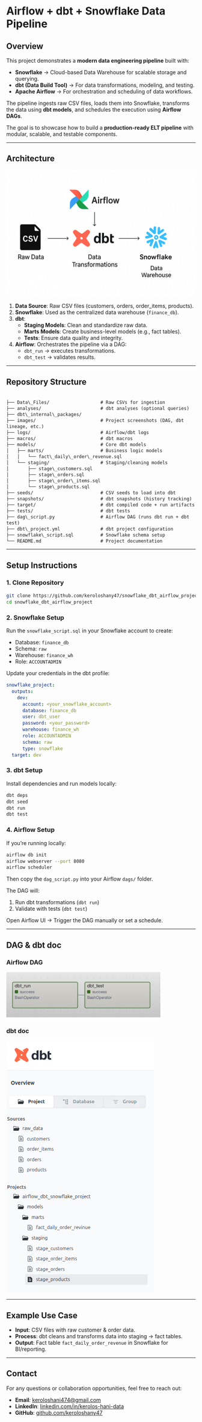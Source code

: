 # Airflow + dbt + Snowflake Data Pipeline   

##  Overview  
This project demonstrates a **modern data engineering pipeline** built with:  
- **Snowflake** → Cloud-based Data Warehouse for scalable storage and querying.  
- **dbt (Data Build Tool)** → For data transformations, modeling, and testing.  
- **Apache Airflow** → For orchestration and scheduling of data workflows.  

The pipeline ingests raw CSV files, loads them into Snowflake, transforms the data using **dbt models**, and schedules the execution using **Airflow DAGs**.  

The goal is to showcase how to build a **production-ready ELT pipeline** with modular, scalable, and testable components.  

---

##  Architecture  
![Architecture](images/arch.png)
1. **Data Source**: Raw CSV files (customers, orders, order_items, products).  
2. **Snowflake**: Used as the centralized data warehouse (`finance_db`).  
3. **dbt**:  
   - **Staging Models**: Clean and standardize raw data.  
   - **Marts Models**: Create business-level models (e.g., fact tables).  
   - **Tests**: Ensure data quality and integrity.  
4. **Airflow**: Orchestrates the pipeline via a DAG:  
   - `dbt_run` → executes transformations.  
   - `dbt_test` → validates results.  

---

##  Repository Structure  

```

├── Data\_Files/                   # Raw CSVs for ingestion
├── analyses/                      # dbt analyses (optional queries)
├── dbt\_internal\_packages/
├── images/                        # Project screenshots (DAG, dbt lineage, etc.)
├── logs/                          # Airflow/dbt logs
├── macros/                        # dbt macros
├── models/                        # Core dbt models
│   ├── marts/                     # Business logic models
│   │   └── fact\_daily\_order\_revenue.sql
│   └── staging/                   # Staging/cleaning models
│       ├── stage\_customers.sql
│       ├── stage\_orders.sql
│       ├── stage\_order\_items.sql
│       └── stage\_products.sql
├── seeds/                         # CSV seeds to load into dbt
├── snapshots/                     # dbt snapshots (history tracking)
├── target/                        # dbt compiled code + run artifacts
├── tests/                         # dbt tests
├── dag\_script.py                 # Airflow DAG (runs dbt run + dbt test)
├── dbt\_project.yml               # dbt project configuration
├── snowflake\_script.sql          # Snowflake schema setup
└── README.md                      # Project documentation

````

---

##  Setup Instructions  

### 1. Clone Repository  
```bash
git clone https://github.com/keroloshany47/snowflake_dbt_airflow_project.git
cd snowflake_dbt_airflow_project
````

### 2. Snowflake Setup

Run the `snowflake_script.sql` in your Snowflake account to create:

* Database: `finance_db`
* Schema: `raw`
* Warehouse: `finance_wh`
* Role: `ACCOUNTADMIN`

Update your credentials in the dbt profile:

```yaml
snowflake_project:
  outputs:
    dev:
      account: <your_snowflake_account>
      database: finance_db
      user: dbt_user
      password: <your_password>
      warehouse: finance_wh
      role: ACCOUNTADMIN
      schema: raw
      type: snowflake
  target: dev
```

### 3. dbt Setup

Install dependencies and run models locally:

```bash
dbt deps
dbt seed
dbt run
dbt test
```

### 4. Airflow Setup

If you’re running locally:

```bash
airflow db init
airflow webserver --port 8080
airflow scheduler
```

Then copy the `dag_script.py` into your Airflow `dags/` folder.

The DAG will:

1. Run dbt transformations (`dbt run`)
2. Validate with tests (`dbt test`)

Open Airflow UI → Trigger the DAG manually or set a schedule.

---

##  DAG & dbt doc

### Airflow DAG

![Airflow DAG](images/airflow.png)

### dbt doc

![dbt docs](images/dbt_docs.png)

---

##  Example Use Case

* **Input**: CSV files with raw customer & order data.
* **Process**: dbt cleans and transforms data into staging → fact tables.
* **Output**: Fact table `fact_daily_order_revenue` in Snowflake for BI/reporting.

---
 

##  Contact  

For any questions or collaboration opportunities, feel free to reach out:  

- **Email**: keroloshani474@gmail.com  
- **LinkedIn**: [linkedin.com/in/kerolos-hani-data](https://www.linkedin.com/in/keroloshani-data/)  
- **GitHub**: [github.com/keroloshany47](https://github.com/keroloshany47)  

